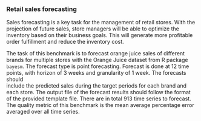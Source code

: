 ### Retail sales forecasting

Sales forecasting is a key task for the management of retail stores. With the projection of future sales, store managers will be able to optimize 
the inventory based on their business goals. This will generate more profitable order fulfillment and reduce the inventory cost. 

The task of this benchmark is to forecast orange juice sales of different brands for multiple stores with the Orange Juice dataset from R package 
`bayesm`. The forecast type is point forecasting. Forecast is done at 12 time points, with horizon of 3 weeks and granularity of 1 week. The forecasts should  
include the predicted sales during the target periods for each brand and each store. The output file of the forecast results should follow the format of the 
provided template file. There are in total 913 time series to forecast. The quality metric of this benchmark is the mean average percentage error 
averaged over all time series. 
